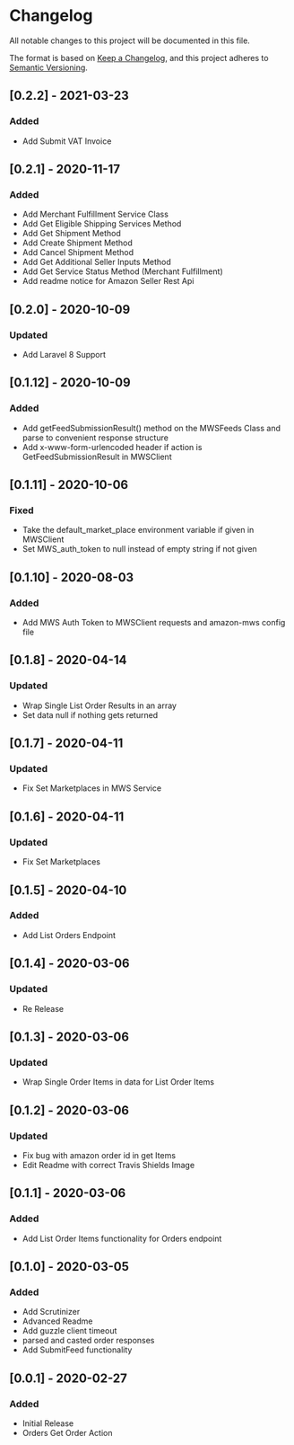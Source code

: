 # Changelog
All notable changes to this project will be documented in this file.

The format is based on [Keep a Changelog](https://keepachangelog.com/en/1.0.0/),
and this project adheres to [Semantic Versioning](https://semver.org/spec/v2.0.0.html).

## [0.2.2] - 2021-03-23
### Added
- Add Submit VAT Invoice

## [0.2.1] - 2020-11-17
### Added
- Add Merchant Fulfillment Service Class
- Add Get Eligible Shipping Services Method
- Add Get Shipment Method
- Add Create Shipment Method
- Add Cancel Shipment Method
- Add Get Additional Seller Inputs Method
- Add Get Service Status Method (Merchant Fulfillment)
- Add readme notice for Amazon Seller Rest Api
## [0.2.0] - 2020-10-09
### Updated
- Add Laravel 8 Support

## [0.1.12] - 2020-10-09
### Added
- Add getFeedSubmissionResult() method on the MWSFeeds Class and parse to convenient response structure
- Add x-www-form-urlencoded header if action is GetFeedSubmissionResult in MWSClient

## [0.1.11] - 2020-10-06
### Fixed
- Take the default_market_place environment variable if given in MWSClient
- Set MWS_auth_token to null instead of empty string if not given

## [0.1.10] - 2020-08-03
### Added
- Add MWS Auth Token to MWSClient requests and amazon-mws config file

## [0.1.8] - 2020-04-14
### Updated
- Wrap Single List Order Results in an array
- Set data null if nothing gets returned

## [0.1.7] - 2020-04-11
### Updated
- Fix Set Marketplaces in MWS Service

## [0.1.6] - 2020-04-11
### Updated
- Fix Set Marketplaces

## [0.1.5] - 2020-04-10
### Added
- Add List Orders Endpoint

## [0.1.4] - 2020-03-06
### Updated
- Re Release

## [0.1.3] - 2020-03-06
### Updated
- Wrap Single Order Items in data for List Order Items

## [0.1.2] - 2020-03-06
### Updated
- Fix bug with amazon order id in get Items
- Edit Readme with correct Travis Shields Image

## [0.1.1] - 2020-03-06
### Added
- Add List Order Items functionality for Orders endpoint

## [0.1.0] - 2020-03-05
### Added
- Add Scrutinizer
- Advanced Readme
- Add guzzle client timeout
- parsed and casted order responses
- Add SubmitFeed functionality

## [0.0.1] - 2020-02-27
### Added
- Initial Release
- Orders Get Order Action
